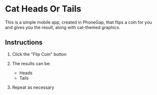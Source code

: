 Cat Heads Or Tails
==================

This is a simple mobile app, created in PhoneGap, that flips a coin for you and gives you the result, along with cat-themed graphics.

Instructions
------------
1. Click the "Flip Coin" button

2. The results can be:
	* Heads
	* Tails

3. Repeat as necessary	
